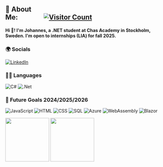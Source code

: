<h2 style="display: flex; justify-content: space-between; align-items: center; width: 100%;">
    💫 About Me:
    <span style="margin-left: auto;">        &nbsp;&nbsp;&nbsp;&nbsp;&nbsp;&nbsp;&nbsp;&nbsp;&nbsp;&nbsp;&nbsp;&nbsp;&nbsp;&nbsp;&nbsp;&nbsp;&nbsp;&nbsp;&nbsp;&nbsp;&nbsp;&nbsp;&nbsp;&nbsp;&nbsp;&nbsp;&nbsp;&nbsp;&nbsp;&nbsp;&nbsp;&nbsp;&nbsp;&nbsp;&nbsp;&nbsp;&nbsp;&nbsp;&nbsp;&nbsp;&nbsp;&nbsp;&nbsp;&nbsp;&nbsp;&nbsp;&nbsp;&nbsp;&nbsp;<!-- Adds spaces (you can adjust the number of &nbsp; for more or less space) -->
        <a href="https://visitcount.itsvg.in">
            <img src="https://visitcount.itsvg.in/api?id=jbrannelid&icon=0&color=0" alt="Visitor Count" />
        </a>
    </span>
</h2>
<h4>
    <span>Hi 👋! I'm Johannes, a .NET student at Chas Academy in Stockholm, Sweden.</span>
    <span> I'm open to internships (LIA) for fall 2025.</span>
</h4>

### 🌍 Socials
[![LinkedIn](https://img.shields.io/badge/LinkedIn-%230077B5.svg?logo=linkedin&logoColor=white)](https://linkedin.com/in/Johannes-Brannelid) 

### 👨‍💻 Languages
![C#](https://img.shields.io/badge/c%23-%23239120.svg?style=flat&logo=csharp&logoColor=white)
![.Net](https://img.shields.io/badge/.NET-5C2D91?style=flat&logo=.net&logoColor=white)

### 🚀 Future Goals 2024/2025/2026
![JavaScript](https://img.shields.io/badge/javascript-%23323330.svg?style=flat&logo=javascript&logoColor=yellow)
![HTML](https://img.shields.io/badge/html5-%23E34F26.svg?style=flat&logo=html5&logoColor=white)
![CSS](https://img.shields.io/badge/css3-%231572B6.svg?style=flat&logo=css3&logoColor=white)
![SQL](https://img.shields.io/badge/sql-%234479A1.svg?style=flat&logo=mysql&logoColor=white)
![Azure](https://img.shields.io/badge/Azure-%230072C6.svg?style=flat&logo=azure&logoColor=white)
![WebAssembly](https://img.shields.io/badge/WebAssembly-%23000000.svg?style=flat&logo=webassembly&logoColor=white)
![Blazor](https://img.shields.io/badge/Blazor-%2300BFFF.svg?style=flat&logo=blazor&logoColor=white)

<a><img height="137px" src="https://github-readme-stats.vercel.app/api?username=jbrannelid&hide_title=true&hide_border=true&show_icons=true&include_all_commits=true&count_private=true&line_height=21&text_color=000&icon_color=000&bg_color=0,ea6161,ffc64d,fffc4d,52fa5a&theme=graywhite" /><!-- wi*quL3fcV -->
<img height="137px" src="https://github-readme-stats.vercel.app/api/top-langs/?username=jbrannelid&hide=html&hide_title=true&hide_border=true&layout=compact&langs_count=6&exclude_repo=comp426,Redventures-Movie-Quotes&text_color=000&icon_color=fff&bg_color=0,52fa5a,4dfcff,c64dff&theme=graywhite" /></a>
